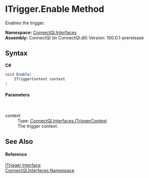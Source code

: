 # ITrigger.Enable Method 
 

Enables the trigger.

**Namespace:**&nbsp;<a href="N_ConnectQl_Interfaces">ConnectQl.Interfaces</a><br />**Assembly:**&nbsp;ConnectQl (in ConnectQl.dll) Version: 100.0.1-prerelease

## Syntax

**C#**<br />
``` C#
void Enable(
	ITriggerContext context
)
```


#### Parameters
&nbsp;<dl><dt>context</dt><dd>Type: <a href="T_ConnectQl_Interfaces_ITriggerContext">ConnectQl.Interfaces.ITriggerContext</a><br />The trigger context.</dd></dl>

## See Also


#### Reference
<a href="T_ConnectQl_Interfaces_ITrigger">ITrigger Interface</a><br /><a href="N_ConnectQl_Interfaces">ConnectQl.Interfaces Namespace</a><br />